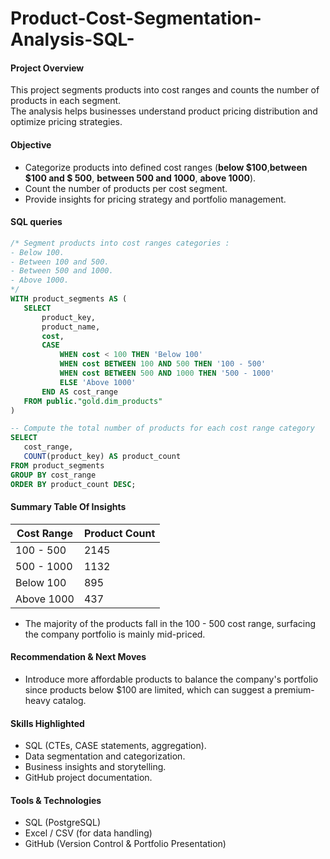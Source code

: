 # Product-Cost-Segmentation-Analysis-SQL-
#### Project Overview
This project segments products into cost ranges and counts the number of products in each segment.  
The analysis helps businesses understand product pricing distribution and optimize pricing strategies.
#### Objective
- Categorize products into defined cost ranges (**below $100**,**between $100 and $ 500**, **between 500 and 1000**, **above 1000**).
- Count the number of products per cost segment.
- Provide insights for pricing strategy and portfolio management.

#### SQL queries
 ```sql
/* Segment products into cost ranges categories :
- Below 100.
- Between 100 and 500.
- Between 500 and 1000.
- Above 1000.
*/
WITH product_segments AS (
    SELECT 
        product_key,
        product_name,
        cost,
        CASE 
            WHEN cost < 100 THEN 'Below 100'
            WHEN cost BETWEEN 100 AND 500 THEN '100 - 500'
            WHEN cost BETWEEN 500 AND 1000 THEN '500 - 1000'
            ELSE 'Above 1000'
        END AS cost_range
    FROM public."gold.dim_products"
)

-- Compute the total number of products for each cost range category 
SELECT 
    cost_range,
    COUNT(product_key) AS product_count
FROM product_segments
GROUP BY cost_range
ORDER BY product_count DESC;
 ```
#### Summary Table Of Insights
| Cost Range | Product Count |
| ---------- | ------------- |
| 100 - 500  | 2145          |
| 500 - 1000 | 1132          |
| Below 100  | 895           |
| Above 1000 | 437           |
- The majority of the products fall in the 100 - 500 cost range, surfacing the company portfolio is mainly mid-priced.

#### Recommendation & Next Moves
  - Introduce more affordable products to balance the company's portfolio since products below $100 are limited, which can suggest a premium-heavy catalog.

#### Skills Highlighted
- SQL (CTEs, CASE statements, aggregation).
- Data segmentation and categorization.
- Business insights and storytelling.
- GitHub project documentation.

#### Tools & Technologies
- SQL (PostgreSQL)
- Excel / CSV (for data handling)
- GitHub (Version Control & Portfolio Presentation)

